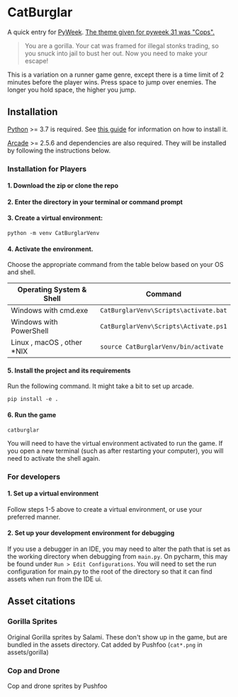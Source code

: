 # CatBurglar
 
A quick entry for [PyWeek](https://pyweek.org). [The theme given for pyweek 31 was "Cops".](https://pyweek.org/31/)
 
> You are a gorilla. Your cat was framed for illegal stonks trading, so you snuck into jail to bust her out. Now you need to make your escape!

This is a variation on a runner game genre, except there is a time limit of 2 minutes before the player wins.
Press space to jump over enemies. The longer you hold space, the higher you jump.

## Installation

[Python](https://python.org) >= 3.7 is required.
See [this guide](https://www.freecodecamp.org/news/the-python-guide-for-beginners/#installingpython3) for information
 on how to install it.
  
[Arcade](https://arcade.academy/) >= 2.5.6 and dependencies are also required. They will be installed by following the instructions below.

### Installation for Players

#### 1. Download the zip or clone the repo
#### 2. Enter the directory in your terminal or command prompt
#### 3. Create a virtual environment:
```
python -m venv CatBurglarVenv
```
#### 4. Activate the environment.

Choose the appropriate command from the table below based on your OS and shell.

| Operating System & Shell    |  Command                              |
------------------------------|---------------------------------------|
| Windows with cmd.exe        | `CatBurglarVenv\Scripts\activate.bat` |
| Windows with PowerShell     | `CatBurglarVenv\Scripts\Activate.ps1` |
| Linux , macOS , other *NIX  | `source CatBurglarVenv/bin/activate`  |

#### 5. Install the project and its requirements
Run the following command. It might take a bit to set up arcade.
```
pip install -e .
```

#### 6. Run the game
```
catburglar
```
You will need to have the virtual environment activated to run the game. If you open a new terminal
(such as after restarting your computer), you will need to activate the shell again.

### For developers

#### 1. Set up a virtual environment

Follow steps 1-5 above to create a virtual environment, or use your preferred manner.

#### 2. Set up your development environment for debugging
If you use a debugger in an IDE, you may need to alter the path that is set as the working directory when debugging from
`main.py`. On pycharm, this may be found under  `Run > Edit Configurations`.
You will need to set the run configuration for main.py to the root of the directory so that it can find assets
when run from the IDE ui.

## Asset citations

### Gorilla Sprites
Original Gorilla sprites by Salami. These don't show up in the game, but are bundled in the assets directory.
Cat added by Pushfoo (`cat*.png` in assets/gorilla)

### Cop and Drone
Cop and drone sprites by Pushfoo
